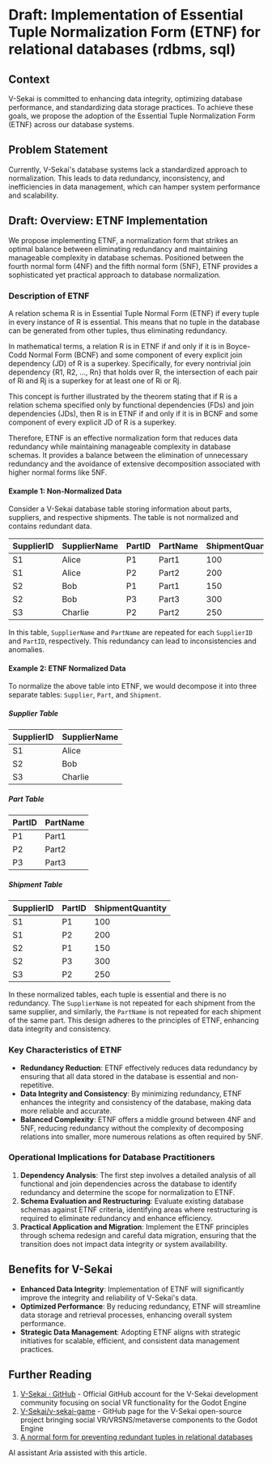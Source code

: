 # Draft: Implementation of Essential Tuple Normalization Form (ETNF) for relational databases (rdbms, sql)

## Context

V-Sekai is committed to enhancing data integrity, optimizing database performance, and standardizing data storage practices. To achieve these goals, we propose the adoption of the Essential Tuple Normalization Form (ETNF) across our database systems.

## Problem Statement

Currently, V-Sekai's database systems lack a standardized approach to normalization. This leads to data redundancy, inconsistency, and inefficiencies in data management, which can hamper system performance and scalability.

## Draft: Overview: ETNF Implementation

We propose implementing ETNF, a normalization form that strikes an optimal balance between eliminating redundancy and maintaining manageable complexity in database schemas. Positioned between the fourth normal form (4NF) and the fifth normal form (5NF), ETNF provides a sophisticated yet practical approach to database normalization.

### Description of ETNF

A relation schema R is in Essential Tuple Normal Form (ETNF) if every tuple in every instance of R is essential. This means that no tuple in the database can be generated from other tuples, thus eliminating redundancy.

In mathematical terms, a relation R is in ETNF if and only if it is in Boyce-Codd Normal Form (BCNF) and some component of every explicit join dependency (JD) of R is a superkey. Specifically, for every nontrivial join dependency {R1, R2, ..., Rn} that holds over R, the intersection of each pair of Ri and Rj is a superkey for at least one of Ri or Rj.

This concept is further illustrated by the theorem stating that if R is a relation schema specified only by functional dependencies (FDs) and join dependencies (JDs), then R is in ETNF if and only if it is in BCNF and some component of every explicit JD of R is a superkey.

Therefore, ETNF is an effective normalization form that reduces data redundancy while maintaining manageable complexity in database schemas. It provides a balance between the elimination of unnecessary redundancy and the avoidance of extensive decomposition associated with higher normal forms like 5NF.

#### Example 1: Non-Normalized Data

Consider a V-Sekai database table storing information about parts, suppliers, and respective shipments. The table is not normalized and contains redundant data.

| SupplierID | SupplierName | PartID | PartName | ShipmentQuantity |
| ---------- | ------------ | ------ | -------- | ---------------- |
| S1         | Alice        | P1     | Part1    | 100              |
| S1         | Alice        | P2     | Part2    | 200              |
| S2         | Bob          | P1     | Part1    | 150              |
| S2         | Bob          | P3     | Part3    | 300              |
| S3         | Charlie      | P2     | Part2    | 250              |

In this table, `SupplierName` and `PartName` are repeated for each `SupplierID` and `PartID`, respectively. This redundancy can lead to inconsistencies and anomalies.

#### Example 2: ETNF Normalized Data

To normalize the above table into ETNF, we would decompose it into three separate tables: `Supplier`, `Part`, and `Shipment`.

##### Supplier Table

| SupplierID | SupplierName |
| ---------- | ------------ |
| S1         | Alice        |
| S2         | Bob          |
| S3         | Charlie      |

##### Part Table

| PartID | PartName |
| ------ | -------- |
| P1     | Part1    |
| P2     | Part2    |
| P3     | Part3    |

##### Shipment Table

| SupplierID | PartID | ShipmentQuantity |
| ---------- | ------ | ---------------- |
| S1         | P1     | 100              |
| S1         | P2     | 200              |
| S2         | P1     | 150              |
| S2         | P3     | 300              |
| S3         | P2     | 250              |

In these normalized tables, each tuple is essential and there is no redundancy. The `SupplierName` is not repeated for each shipment from the same supplier, and similarly, the `PartName` is not repeated for each shipment of the same part. This design adheres to the principles of ETNF, enhancing data integrity and consistency.

### Key Characteristics of ETNF

- **Redundancy Reduction**: ETNF effectively reduces data redundancy by ensuring that all data stored in the database is essential and non-repetitive.
- **Data Integrity and Consistency**: By minimizing redundancy, ETNF enhances the integrity and consistency of the database, making data more reliable and accurate.
- **Balanced Complexity**: ETNF offers a middle ground between 4NF and 5NF, reducing redundancy without the complexity of decomposing relations into smaller, more numerous relations as often required by 5NF.

### Operational Implications for Database Practitioners

1. **Dependency Analysis**: The first step involves a detailed analysis of all functional and join dependencies across the database to identify redundancy and determine the scope for normalization to ETNF.
2. **Schema Evaluation and Restructuring**: Evaluate existing database schemas against ETNF criteria, identifying areas where restructuring is required to eliminate redundancy and enhance efficiency.
3. **Practical Application and Migration**: Implement the ETNF principles through schema redesign and careful data migration, ensuring that the transition does not impact data integrity or system availability.

## Benefits for V-Sekai

- **Enhanced Data Integrity**: Implementation of ETNF will significantly improve the integrity and reliability of V-Sekai's data.
- **Optimized Performance**: By reducing redundancy, ETNF will streamline data storage and retrieval processes, enhancing overall system performance.
- **Strategic Data Management**: Adopting ETNF aligns with strategic initiatives for scalable, efficient, and consistent data management practices.

## Further Reading

1. [V-Sekai · GitHub](https://github.com/v-sekai) - Official GitHub account for the V-Sekai development community focusing on social VR functionality for the Godot Engine
2. [V-Sekai/v-sekai-game](https://github.com/v-sekai/v-sekai-game) - GitHub page for the V-Sekai open-source project bringing social VR/VRSNS/metaverse components to the Godot Engine
3. [A normal form for preventing redundant tuples in relational databases](https://dl.acm.org/doi/10.1145/2274576.2274589)

AI assistant Aria assisted with this article.

